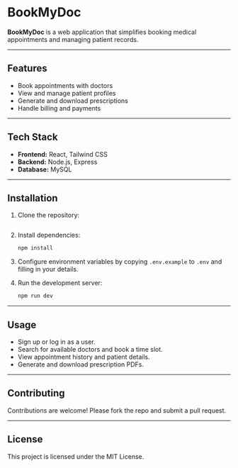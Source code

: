 # BookMyDoc

**BookMyDoc** is a web application that simplifies booking medical appointments and managing patient records.

---

## Features

* Book appointments with doctors
* View and manage patient profiles
* Generate and download prescriptions
* Handle billing and payments

---

## Tech Stack

* **Frontend:** React, Tailwind CSS
* **Backend:** Node.js, Express
* **Database:** MySQL

---

## Installation

1. Clone the repository:

   ```bash
   ```
2. Install dependencies:

   ```bash
   npm install
   ```
3. Configure environment variables by copying `.env.example` to `.env` and filling in your details.
4. Run the development server:

   ```bash
   npm run dev
   ```


---

## Usage

* Sign up or log in as a user.
* Search for available doctors and book a time slot.
* View appointment history and patient details.
* Generate and download prescription PDFs.

---

## Contributing

Contributions are welcome! Please fork the repo and submit a pull request.

---

## License

This project is licensed under the MIT License.
